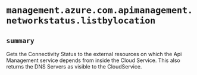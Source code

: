 # `management.azure.com.apimanagement.networkstatus.listbylocation`

## `summary`
Gets the Connectivity Status to the external resources on which the Api Management service depends from inside the Cloud Service. This also returns the DNS Servers as visible to the CloudService.


